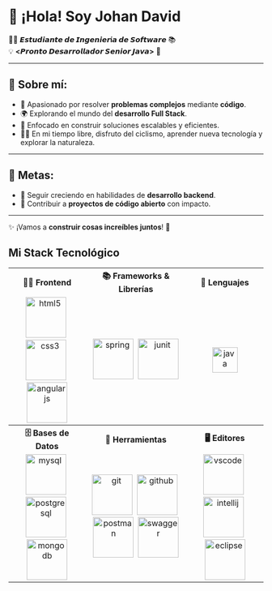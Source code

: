 # 👋 ¡Hola! Soy Johan David  

👨‍💻 **𝙀𝙨𝙩𝙪𝙙𝙞𝙖𝙣𝙩𝙚 𝙙𝙚 𝙄𝙣𝙜𝙚𝙣𝙞𝙚𝙧í𝙖 𝙙𝙚 𝙎𝙤𝙛𝙩𝙬𝙖𝙧𝙚** 📚  
💡 **<𝙋𝙧𝙤𝙣𝙩𝙤 𝘿𝙚𝙨𝙖𝙧𝙧𝙤𝙡𝙡𝙖𝙙𝙤𝙧 𝙎𝙚𝙣𝙞𝙤𝙧 𝙅𝙖𝙫𝙖>** 🚀  

---

## 🌟 **Sobre mí:**

- 🔧 Apasionado por resolver **problemas complejos** mediante **código**.  
- 🌍 Explorando el mundo del **desarrollo Full Stack**.  
- 🎯 Enfocado en construir soluciones escalables y eficientes.  
- 🚴‍♂️ En mi tiempo libre, disfruto del ciclismo, aprender nueva tecnología y explorar la naturaleza.  

---

## 🎯 **Metas:**

- 🌱 Seguir creciendo en habilidades de **desarrollo backend**.  
- 🚀 Contribuir a **proyectos de código abierto** con impacto.  

---

✨ ¡Vamos a **construir cosas increíbles juntos**! 🚀

## Mi Stack Tecnológico

<table>
  <tr>
    <th align="center">👨‍💻 Frontend</th>
    <th align="center">📚 Frameworks & Librerías</th>
    <th align="center">🧠 Lenguajes</th>
  </tr>
  <tr>
    <td align="center">
      <img src="https://cdn.jsdelivr.net/gh/devicons/devicon/icons/html5/html5-original.svg" alt="html5" width="80" />&nbsp;
      <img src="https://cdn.jsdelivr.net/gh/devicons/devicon/icons/css3/css3-original.svg" alt="css3" width="80" />&nbsp;
      <img src="https://cdn.jsdelivr.net/gh/devicons/devicon/icons/angularjs/angularjs-original.svg" alt="angularjs" width="80" />
    </td>
    <td align="center">
      <img src="https://cdn.jsdelivr.net/gh/devicons/devicon/icons/spring/spring-original.svg" alt="spring" width="80" />&nbsp;
      <img src="https://cdn.jsdelivr.net/gh/devicons/devicon/icons/junit/junit-original.svg" alt="junit" width="80" />
    </td>
    <td align="center">
      <img src="https://cdn.jsdelivr.net/gh/devicons/devicon/icons/java/java-original.svg" alt="java" width="50" />
    </td>
  </tr>
  <tr>
    <th align="center">🗄️ Bases de Datos</th>
    <th align="center">🔧 Herramientas</th>
    <th align="center">🖥️ Editores</th>
  </tr>
  <tr>
    <td align="center">
      <img src="https://cdn.jsdelivr.net/gh/devicons/devicon/icons/mysql/mysql-original.svg" alt="mysql" width="80" />&nbsp;
      <img src="https://cdn.jsdelivr.net/gh/devicons/devicon/icons/postgresql/postgresql-original.svg" alt="postgresql" width="80" />&nbsp;
      <img src="https://cdn.jsdelivr.net/gh/devicons/devicon/icons/mongodb/mongodb-original.svg" alt="mongodb" width="80" />
    </td>
    <td align="center">
      <img src="https://cdn.jsdelivr.net/gh/devicons/devicon/icons/git/git-original.svg" alt="git" width="80" />&nbsp;
      <img src="https://cdn.jsdelivr.net/gh/devicons/devicon/icons/github/github-original.svg" alt="github" width="80" />&nbsp;
      <img src="https://cdn.jsdelivr.net/gh/devicons/devicon/icons/postman/postman-original.svg" alt="postman" width="80" />&nbsp;
      <img src="https://cdn.jsdelivr.net/gh/devicons/devicon/icons/swagger/swagger-original.svg" alt="swagger" width="80" />
    </td>
    <td align="center">
      <img src="https://cdn.jsdelivr.net/gh/devicons/devicon/icons/vscode/vscode-original.svg" alt="vscode" width="80" />&nbsp;
      <img src="https://cdn.jsdelivr.net/gh/devicons/devicon/icons/intellij/intellij-original.svg" alt="intellij" width="80" />&nbsp;
      <img src="https://cdn.jsdelivr.net/gh/devicons/devicon/icons/eclipse/eclipse-original.svg" alt="eclipse" width="80" />
    </td>
  </tr>
</table>











